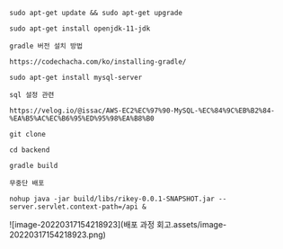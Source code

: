 ```
sudo apt-get update && sudo apt-get upgrade
```



```
sudo apt-get install openjdk-11-jdk
```



```
gradle 버전 설치 방법

https://codechacha.com/ko/installing-gradle/
```



```
sudo apt-get install mysql-server
```



```
sql 설정 관련

https://velog.io/@issac/AWS-EC2%EC%97%90-MySQL-%EC%84%9C%EB%B2%84-%EA%B5%AC%EC%B6%95%ED%95%98%EA%B8%B0
```



```
git clone
```



```
cd backend
```



```
gradle build
```



```
무중단 배포

nohup java -jar build/libs/rikey-0.0.1-SNAPSHOT.jar --server.servlet.context-path=/api &
```



![image-20220317154218923](배포 과정 회고.assets/image-20220317154218923.png)
